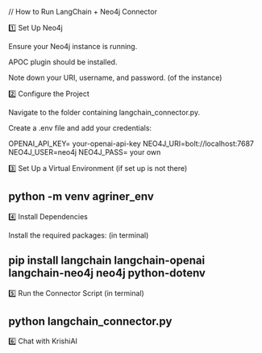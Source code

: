 // How to Run LangChain + Neo4j Connector


1️⃣
 Set Up Neo4j

Ensure your Neo4j instance is running.

APOC plugin should be installed.

Note down your URI, username, and password. (of the instance)


2️⃣ Configure the Project

Navigate to the folder containing langchain_connector.py.

Create a .env file and add your credentials:

OPENAI_API_KEY= your-openai-api-key 
NEO4J_URI=bolt://localhost:7687
NEO4J_USER=neo4j
NEO4J_PASS= your own


3️⃣ Set Up a Virtual Environment (if set up is not there)

 ##  python -m venv agriner_env 


4️⃣ Install Dependencies

Install the required packages: (in terminal)

##  pip install langchain langchain-openai langchain-neo4j neo4j python-dotenv 

5️⃣ Run the Connector Script (in terminal)

##   python langchain_connector.py

6️⃣ Chat with KrishiAI
